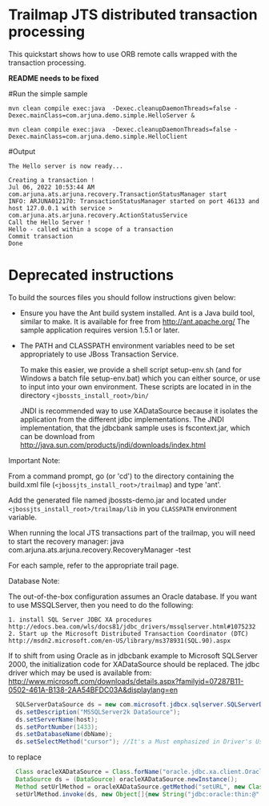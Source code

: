<!---
JBoss, Home of Professional Open Source
Copyright 2006, Red Hat Middleware LLC, and individual contributors
as indicated by the @author tags.
See the copyright.txt in the distribution for a full listing
of individual contributors.
This copyrighted material is made available to anyone wishing to use,
modify, copy, or redistribute it subject to the terms and conditions
of the GNU Lesser General Public License, v. 2.1.
This program is distributed in the hope that it will be useful, but WITHOUT A
WARRANTY; without even the implied warranty of MERCHANTABILITY or FITNESS FOR A
PARTICULAR PURPOSE.  See the GNU Lesser General Public License for more details.
You should have received a copy of the GNU Lesser General Public License,
v.2.1 along with this distribution; if not, write to the Free Software
Foundation, Inc., 51 Franklin Street, Fifth Floor, Boston,
MA  02110-1301, USA.
(C) 2005-2006,
@author JBoss Inc.
The trail map is provided with examples (the Banking application) that
allow  a better  understanding   of the  way   to  use  the   JBossTS
Programming interfaces.
-->

# Trailmap JTS distributed transaction processing

This quickstart shows how to use ORB remote calls
wrapped with the transaction processing.

**README needs to be fixed**

#Run the simple sample

`mvn clean compile exec:java  -Dexec.cleanupDaemonThreads=false -Dexec.mainClass=com.arjuna.demo.simple.HelloServer &`

`mvn clean compile exec:java  -Dexec.cleanupDaemonThreads=false -Dexec.mainClass=com.arjuna.demo.simple.HelloClient`

#Output
```
The Hello server is now ready... 

Creating a transaction !
Jul 06, 2022 10:53:44 AM com.arjuna.ats.arjuna.recovery.TransactionStatusManager start
INFO: ARJUNA012170: TransactionStatusManager started on port 46133 and host 127.0.0.1 with service > com.arjuna.ats.arjuna.recovery.ActionStatusService
Call the Hello Server !
Hello - called within a scope of a transaction
Commit transaction
Done 
```

# Deprecated instructions

To build the sources files you should follow instructions given below:

- Ensure you have the Ant build system installed. Ant is a Java build
tool, similar to make.
  It is available for free from http://ant.apache.org/
  The sample application requires version 1.5.1 or later.

- The PATH and CLASSPATH environment variables need to be set
appropriately to use JBoss Transaction Service.

  To make this easier, we provide a shell script setup-env.sh (and for
  Windows a batch file setup-env.bat) which you  can either source, or
  use to input into your own environment. These scripts are located in
  in the directory `<jbossts_install_root>/bin/`

  JNDI is recommended way to use XADataSource because it isolates the application from the
  different jdbc implementations. The JNDI implementation, that the jdbcbank sample uses is fscontext.jar,
  which can be download from http://java.sun.com/products/jndi/downloads/index.html

Important Note:

 From a command prompt,  go (or 'cd') to  the directory containing the
 build.xml file (`<jbossjts_install_root>/trailmap`) and type 'ant'.

 Add   the  generated file  named   jbossts-demo.jar and located under
 `<jbossjts_install_root>/trailmap/lib`  in    you  `CLASSPATH` environment
 variable.

When running the local JTS transactions part of the trailmap, you will need to start
the recovery manager: java com.arjuna.ats.arjuna.recovery.RecoveryManager -test

 For each sample, refer to the appropriate trail page.

 Database Note:

 The out-of-the-box configuration assumes an Oracle database. If you want
 to use MSSQLServer, then you need to do the following:

	1. install SQL Server JDBC XA procedures http://edocs.bea.com/wls/docs81/jdbc_drivers/mssqlserver.html#1075232
	2. Start up the Microsoft Distributed Transaction Coordinator (DTC) http://msdn2.microsoft.com/en-US/library/ms378931(SQL.90).aspx

If to shift from using Oracle as in jdbcbank example to Microsoft SQLServer 2000, the
initialization code for XADataSource should be replaced. The jdbc driver which may be used is available from:
http://www.microsoft.com/downloads/details.aspx?familyid=07287B11-0502-461A-B138-2AA54BFDC03A&displaylang=en

```java
  SQLServerDataSource ds = new com.microsoft.jdbcx.sqlserver.SQLServerDataSource();
  ds.setDescription("MSSQLServer2k DataSource");
  ds.setServerName(host);
  ds.setPortNumber(1433);
  ds.setDatabaseName(dbName);
  ds.setSelectMethod("cursor"); //It's a Must emphasized in Driver's User Manual
```

to replace

```java
  Class oracleXADataSource = Class.forName("oracle.jdbc.xa.client.OracleXADataSource");
  DataSource ds = (DataSource) oracleXADataSource.newInstance();
  Method setUrlMethod = oracleXADataSource.getMethod("setURL", new Class[]{String.class});
  setUrlMethod.invoke(ds, new Object[]{new String("jdbc:oracle:thin:@" + host + ":" + port + ":" + dbName)});
```
